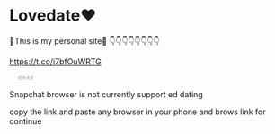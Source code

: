 # Lovedate♥️
💋This is my personal site💋
  👇👇👇👇👇👇👇👇

https://t.co/i7bfOuWRTG

      ☝️☝️☝️☝️

Snapchat browser is not currently support ed  dating

copy the link and paste any browser in your phone and brows link for continue